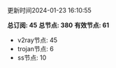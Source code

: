 更新时间2024-01-23 16:10:55

**总订阅: 45**
**总节点: 380**
**有效节点: 61**
- v2ray节点: 45
- trojan节点: 6
- ss节点: 10
